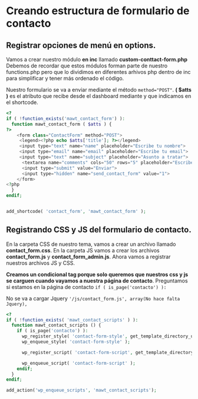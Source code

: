 # Creando estructura de formulario de contacto

## Registrar opciones de menú en options.

Vamos a crear nuestro módulo __en inc__ llamado __custom-conttact-form.php__ Debemos de recordar que estos módulos forman parte de nuestro functions.php pero que lo dividimos en diferentes arhivos php dentro de inc para simplificar y tener más ordenado el código.

Nuestro formulario se va a enviar mediante el método `method="POST"`.
__( $atts )__ es el atributo que recibe desde el dashboard mediante y que indicamos en el shortcode.




````php
<?
if ( !function_exists('mawt_contact_form') ):
  function mawt_contact_form ( $atts ) {
?>
    <form class="ContactForm" method="POST">
     <legend><?php echo $atts['title']; ?></legend>
     <input type="text" name="name" placeholder="Escribe tu nombre">
     <input type="email" name="email" placeholder="Escribe tu email">
     <input type="text" name="subject" placeholder="Asunto a tratar">
      <textarea name="comments" cols="50" rows="5" placeholder="Escribe tus comentarios"></textarea>
      <input type="submit" value="Enviar">
      <input type="hidden" name="send_contact_form" value="1">
    </form>
<?php
  }
endif;


add_shortcode( 'contact_form', 'mawt_contact_form' );

```` 
## Registrando CSS y JS del formulario de contacto.

En la carpeta CSS de nuestro tema, vamos a crear un archivo llamado __contact_form.css__. 
En la carpeta JS vamos a crear los archivos __contact_form.js__ y __contact_form_admin.js__.
Ahora vamos a registrar nuestros archivos JS y CSS.

__Creamos un condicional tag porque solo queremos que nuestros css y js se carguen cuando vayamos a nuestra página de contacto__. 
Preguntamos si estamos en la página de contacto `if ( is_page('contacto') ):`

No se va a cargar Jquery `'/js/contact_form.js', array(No hace falta Jquery),`

```php
<?
if ( !function_exists( 'mawt_contact_scripts' ) ):
  function mawt_contact_scripts () {
    if ( is_page('contacto') ):
      wp_register_style( 'contact-form-style', get_template_directory_uri() . '/css/contact_form.css', array(), '1.0.0', 'all' );
      wp_enqueue_style( 'contact-form-style' );

      wp_register_script( 'contact-form-script', get_template_directory_uri() . '/js/contact_form.js', array(), '1.0.0', true );

      wp_enqueue_script( 'contact-form-script' );
    endif;
  }
endif;

add_action('wp_enqueue_scripts', 'mawt_contact_scripts');
```

 
